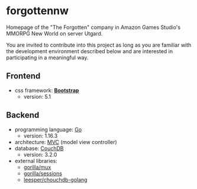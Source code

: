 # forgottennw

Homepage of the "The Forgotten" company in Amazon Games Studio's MMORPG New World on server Utgard.

You are invited to contribute into this project as long as you are familiar with the development environment described below and are interested in participating in a meaningful way. 
## Frontend
- css framework: **[Bootstrap](https://getbootstrap.com/docs/5.1/getting-started/introduction/)**
    - version: 5.1
## Backend
- programming language: [Go](https://go.dev/)
    - version: 1.16.3
- architecture: [MVC](https://en.wikipedia.org/wiki/Model%E2%80%93view%E2%80%93controller) (model view controller)
- database: [CouchDB](http://couchdb.apache.org/)
    - version: 3.2.0
- external libraries:
    - [gorilla/mux](https://github.com/gorilla/mux)
    - [gorilla/sessions](https://github.com/gorilla/sessions)
    - [leesper/chouchdb-golang](https://github.com/leesper/couchdb-golang)
